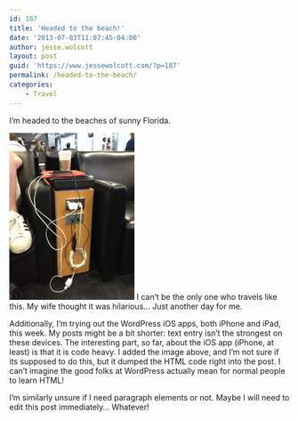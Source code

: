 ```yaml
---
id: 187
title: 'Headed to the beach!'
date: '2013-07-03T11:07:45-04:00'
author: jesse.wolcott
layout: post
guid: 'https://www.jessewolcott.com/?p=187'
permalink: /headed-to-the-beach/
categories:
    - Travel
---
```


I’m headed to the beaches of sunny Florida.

![20130703-070124.jpg](/assets/img/2013/07/20130703-070124.jpg)
I can’t be the only one who travels like this. My wife thought it was hilarious… Just another day for me.

Additionally, I’m trying out the WordPress iOS apps, both iPhone and iPad, this week. My posts might be a bit shorter: text entry isn’t the strongest on these devices. The interesting part, so far, about the iOS app (iPhone, at least) is that it is code heavy. I added the image above, and I’m not sure if its supposed to do this, but it dumped the HTML code right into the post. I can’t imagine the good folks at WordPress actually mean for normal people to learn HTML!

I’m similarly unsure if I need paragraph elements or not. Maybe I will need to edit this post immediately… Whatever!